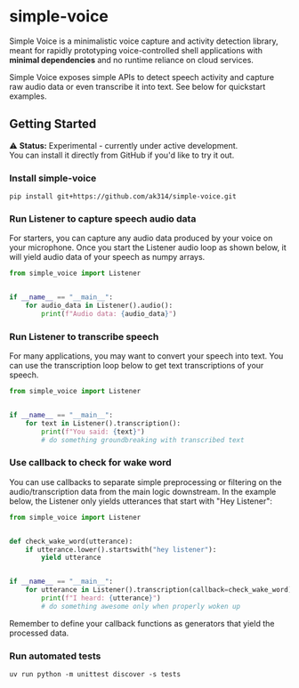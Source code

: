 # simple-voice

Simple Voice is a minimalistic voice capture and activity detection library, meant for rapidly prototyping voice-controlled shell applications with **minimal dependencies** and no runtime reliance on cloud services.

Simple Voice exposes simple APIs to detect speech activity and capture raw audio data or even transcribe it into text. See below for quickstart examples.

## Getting Started

⚠️ **Status:** Experimental - currently under active development.  
You can install it directly from GitHub if you'd like to try it out.

### Install simple-voice
```shell
pip install git+https://github.com/ak314/simple-voice.git
```

### Run Listener to capture speech audio data

For starters, you can capture any audio data produced by your voice on your microphone. Once you start the Listener audio loop as shown below, it will yield audio data of your speech as numpy arrays.

```python
from simple_voice import Listener


if __name__ == "__main__":
    for audio_data in Listener().audio():
        print(f"Audio data: {audio_data}")
```

### Run Listener to transcribe speech

For many applications, you may want to convert your speech into text. You can use the transcription loop below to get text transcriptions of your speech.

```python
from simple_voice import Listener


if __name__ == "__main__":
    for text in Listener().transcription():
        print(f"You said: {text}")
        # do something groundbreaking with transcribed text
```

### Use callback to check for wake word

You can use callbacks to separate simple preprocessing or filtering on the audio/transcription data from the main logic downstream.
In the example below, the Listener only yields utterances that start with "Hey Listener": 

```python
from simple_voice import Listener


def check_wake_word(utterance):
    if utterance.lower().startswith("hey listener"):
        yield utterance


if __name__ == "__main__":
    for utterance in Listener().transcription(callback=check_wake_word):
        print(f"I heard: {utterance}")
        # do something awesome only when properly woken up
```

Remember to define your callback functions as generators that yield the processed data.

### Run automated tests
```shell
uv run python -m unittest discover -s tests
```
